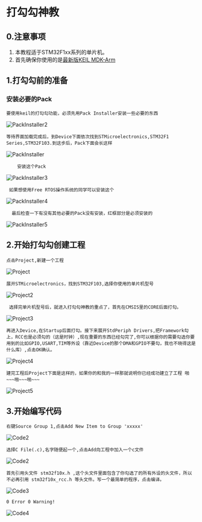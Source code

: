 # 打勾勾神教
## 0.注意事项
1. 本教程适于STM32F1xx系列的单片机。
2. 首先确保你使用的是[最新版KEIL  MDK-Arm](http://www.stmcu.org.cn/module/forum/forum.php?mod=viewthread&tid=608664&highlight=MDK "标题")
## 1.打勾勾前的准备
### 安装必要的Pack

    要使用keil的打勾勾功能，必须先用Pack Installer安装一些必要的东西
![PackInstaller2](PackInstaller.png)

    等待界面加载完成后，到Device下面依次找到STMicroelectronics,STM32F1 Series,STM32F103.到这步后，Pack下面会长这样
  ![PackInstaller](PackInstaller2.png)

        安装这个Pack
![PackInstaller3](PackInstaller3.png)

     如果想使用Free RTOS操作系统的同学可以安装这个
![PackInstaller4](PackInstaller4.png)

      最后检查一下有没有其他必要的Pack没有安装，红框部分是必须安装的

![PackInstaller5](PackInstaller5.png)
## 2.开始打勾勾创建工程

    点击Project,新建一个工程
![Project](Project.png)

    展开STMicroelectronics，找到STM32F103,选择你使用的单片机型号
![Project2](Project2.png)

     选择完单片机型号后，就进入打勾勾神教的重点了，首先在CMSIS里的CORE后面打勾。
![Project3](Project3.png)

    再进入Device,在Startup后面打勾。接下来展开StdPeriph Drivers,把Framework勾上，RCC也是必须勾的（这是时钟）,现在重要的东西已经勾完了,你可以根据你的需要勾选你要用到的比如GPIO,USART,TIM等外设（靠近Device的那个DMA和GPIO不要勾，我也不晓得这是什么库）,点击OK确认。
![Project4](Project4.png)

    建完工程后Project下面是这样的，如果你的和我的一样那就说明你已经成功建立了工程 啪~~~啪~~~啪~~~
![Project5](Project5.png)
## 3.开始编写代码

    右键Source Group 1,点击Add New Item to Group 'xxxxx'
![Code2](Code.png)

    选择C File(.c),名字随便起一个,点击Add向工程中加入一个c文件
![Code2](Code2.png)

    首先引用头文件 stm32f10x.h ,这个头文件里面包含了你勾选了的所有外设的头文件，所以不必再引用 stm32f10x_rcc.h 等头文件。写一个最简单的程序，点击编译。
![Code3](Code3.png)

    0 Error 0 Warning!
![Code4](Code4.png)

